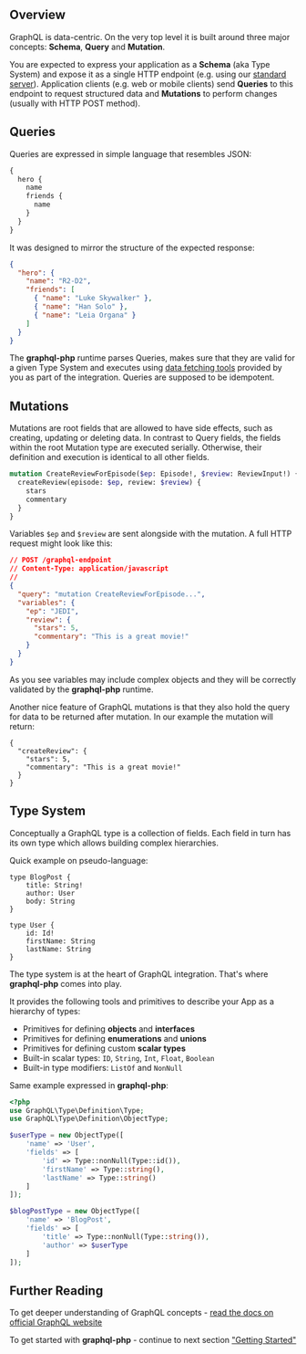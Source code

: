 ## Overview

GraphQL is data-centric. On the very top level it is built around three major concepts:
**Schema**, **Query** and **Mutation**.

You are expected to express your application as a **Schema** (aka Type System) and expose it
as a single HTTP endpoint (e.g. using our [standard server](executing-queries.md#using-server)).
Application clients (e.g. web or mobile clients) send **Queries**
to this endpoint to request structured data and **Mutations** to perform changes (usually with HTTP POST method).

## Queries

Queries are expressed in simple language that resembles JSON:

```graphql
{
  hero {
    name
    friends {
      name
    }
  }
}
```

It was designed to mirror the structure of the expected response:

```json
{
  "hero": {
    "name": "R2-D2",
    "friends": [
      { "name": "Luke Skywalker" },
      { "name": "Han Solo" },
      { "name": "Leia Organa" }
    ]
  }
}
```

The **graphql-php** runtime parses Queries, makes sure that they are valid for a given Type System
and executes using [data fetching tools](data-fetching.md) provided by you
as part of the integration. Queries are supposed to be idempotent.

## Mutations

Mutations are root fields that are allowed to have side effects, such as creating, updating or deleting data.
In contrast to Query fields, the fields within the root Mutation type are executed serially.
Otherwise, their definition and execution is identical to all other fields.

```graphql
mutation CreateReviewForEpisode($ep: Episode!, $review: ReviewInput!) {
  createReview(episode: $ep, review: $review) {
    stars
    commentary
  }
}
```

Variables `$ep` and `$review` are sent alongside with the mutation. A full HTTP request might look like this:

```json
// POST /graphql-endpoint
// Content-Type: application/javascript
//
{
  "query": "mutation CreateReviewForEpisode...",
  "variables": {
    "ep": "JEDI",
    "review": {
      "stars": 5,
      "commentary": "This is a great movie!"
    }
  }
}
```

As you see variables may include complex objects and they will be correctly validated by
the **graphql-php** runtime.

Another nice feature of GraphQL mutations is that they also hold the query for data to be
returned after mutation. In our example the mutation will return:

```
{
  "createReview": {
    "stars": 5,
    "commentary": "This is a great movie!"
  }
}
```

## Type System

Conceptually a GraphQL type is a collection of fields. Each field in turn
has its own type which allows building complex hierarchies.

Quick example on pseudo-language:

```
type BlogPost {
    title: String!
    author: User
    body: String
}

type User {
    id: Id!
    firstName: String
    lastName: String
}
```

The type system is at the heart of GraphQL integration. That's where **graphql-php** comes into play.

It provides the following tools and primitives to describe your App as a hierarchy of types:

- Primitives for defining **objects** and **interfaces**
- Primitives for defining **enumerations** and **unions**
- Primitives for defining custom **scalar types**
- Built-in scalar types: `ID`, `String`, `Int`, `Float`, `Boolean`
- Built-in type modifiers: `ListOf` and `NonNull`

Same example expressed in **graphql-php**:

```php
<?php
use GraphQL\Type\Definition\Type;
use GraphQL\Type\Definition\ObjectType;

$userType = new ObjectType([
    'name' => 'User',
    'fields' => [
        'id' => Type::nonNull(Type::id()),
        'firstName' => Type::string(),
        'lastName' => Type::string()
    ]
]);

$blogPostType = new ObjectType([
    'name' => 'BlogPost',
    'fields' => [
        'title' => Type::nonNull(Type::string()),
        'author' => $userType
    ]
]);
```

## Further Reading

To get deeper understanding of GraphQL concepts - [read the docs on official GraphQL website](http://graphql.org/learn/)

To get started with **graphql-php** - continue to next section ["Getting Started"](getting-started.md)
